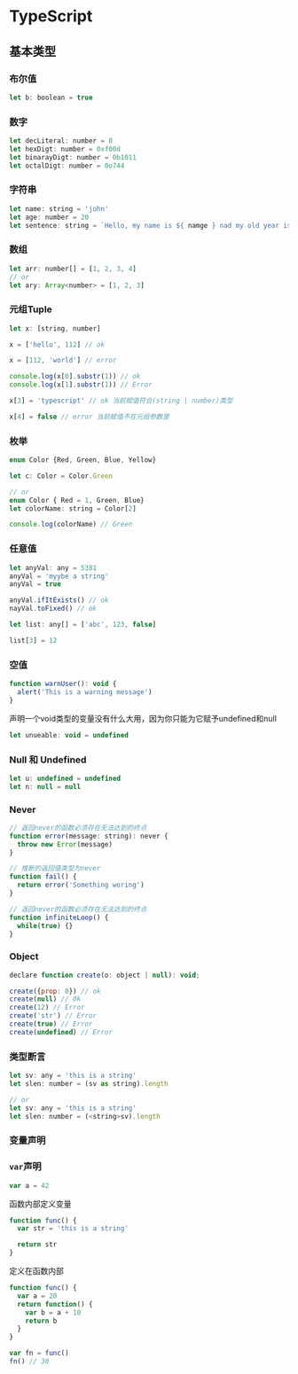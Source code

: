 # TypeScript

## 基本类型

### 布尔值

```js
let b: boolean = true
```

### 数字

```js
let decLiteral: number = 8
let hexDigt: number = 0xf00d
let binarayDigt: number = 0b1011
let octalDigt: number = 0o744
```

### 字符串

```js
let name: string = 'john'
let age: number = 20
let sentence: string = `Hello, my name is ${ namge } nad my old year is ${ age }`
```

### 数组

```js
let arr: number[] = [1, 2, 3, 4]
// or
let ary: Array<number> = [1, 2, 3]
```

### 元组Tuple

```js
let x: [string, number]

x = ['hello', 112] // ok

x = [112, 'world'] // error

console.log(x[0].substr(1)) // ok
console.log(x[1].substr(1)) // Error

x[3] = 'typescript' // ok 当前赋值符合(string | number)类型

x[4] = false // error 当前赋值不在元组参数里
```

### 枚举

```js
enum Color {Red, Green, Blue, Yellow}

let c: Color = Color.Green

// or
enum Color { Red = 1, Green, Blue}
let colorName: string = Color[2]

console.log(colorName) // Green
```

### 任意值

```js
let anyVal: any = 5381
anyVal = 'myybe a string'
anyVal = true

anyVal.ifItExists() // ok 
nayVal.toFixed() // ok

let list: any[] = ['abc', 123, false]

list[3] = 12
```

### 空值

```js
function warnUser(): void {
  alert('This is a warning message')
}
```

声明一个void类型的变量没有什么大用，因为你只能为它赋予undefined和null

```js
let unueable: void = undefined
```

### Null 和 Undefined

```js
let u: undefined = undefined
let n: null = null
```

### Never

```js
// 返回never的函数必须存在无法达到的终点
function error(message: string): never {
  throw new Error(message)
}

// 推断的返回值类型为never
function fail() {
  return error('Something woring')
}

// 返回never的函数必须存在无法达到的终点
function infiniteLoop() {
  while(true) {}
}
```

### Object

```js
declare function create(o: object | null): void;

create({prop: 0}) // ok
create(null) // Ok
create(12) // Error
create('str') // Error
create(true) // Error
create(undefined) // Error
```

### 类型断言

```js
let sv: any = 'this is a string'
let slen: number = (sv as string).length

// or
let sv: any = 'this is a string'
let slen: number = (<string>sv).length
```

### 变量声明

### `var`声明

```js
var a = 42
```

函数内部定义变量

```js
function func() {
  var str = 'this is a string'

  return str
}
```

定义在函数内部

```js
function func() {
  var a = 20
  return function() {
    var b = a + 10
    return b
  }
}

var fn = func()
fn() // 30
```
